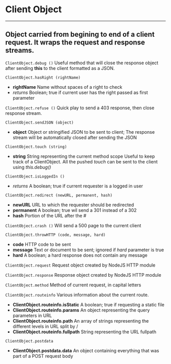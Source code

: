 # Client Object
---
## Object carried from begining to end of a client request. It wraps the request and response streams.

``ClientObject.debug ()``
Useful method that will close the response object after sending **this** to the client formatted as a JSON.

``ClientObject.hasRight (rightName)``
* **rightName** Name without spaces of a right to check
* *returns* Boolean; true if current user has the right passed as first parameter

``ClientObject.refuse ()``
Quick play to send a 403 response, then close response stream.

``ClientObject.sendJSON (object)``
* **object** Object or stringified JSON to be sent to client; 
The response stream will be automatically closed after sending the JSON

``ClientObject.touch (string)``
* **string** String representing the current method scope
Useful to keep track of a ClientObject. All the pushed *touch* can be sent to the client using *this.debug()*

``ClientObject.isLoggedIn ()``
* *returns* A boolean; true if current requester is a logged in user

``ClientObject.redirect (newURL, permanent, hash)``
* **newURL** URL to which the requester should be redirected
* **permanent** A boolean; true wil send a 301 instead of a 302
* **hash** Portion of the URL after the \# 

``ClientObject.crash ()``
Will send a 500 page to the current client

``ClientObject.throwHTTP (code, message, hard)``
* **code** HTTP code to be sent
* **message** Text or document to be sent; ignored if *hard* parameter is true
* **hard** A boolean; a hard response does not contain any message

``ClientObject.request``
Request object created by NodeJS HTTP module

``ClientObject.response``
Response object created by NodeJS HTTP module

``ClientObject.method``
Method of current request, in capital letters

``ClientObject.routeinfo``
Various information about the current route.
* **ClientObject.routeinfo.isStatic** A boolean; true if requesting a static file
* **ClientObject.routeinfo.params** An object representing the query parameters in URL
* **ClientObject.routeinfo.path** An array of strings representing the different levels in URL split by /
* **ClientObject.routeinfo.fullpath** String representing the URL fullpath

``ClientObject.postdata``
* **ClientObject.postdata.data** An object containing everything that was part of a POST request body
